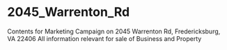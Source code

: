 # 2045_Warrenton_Rd
Contents for Marketing Campaign on 2045 Warrenton Rd, Fredericksburg, VA 22406
All information relevant for sale of Business and Property
